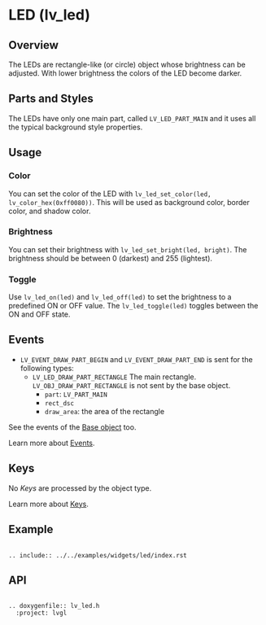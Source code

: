# LED (lv_led)

## Overview

The LEDs are rectangle-like (or circle) object whose brightness can be adjusted. With lower brightness the colors of the LED become darker.

## Parts and Styles
The LEDs have only one main part, called `LV_LED_PART_MAIN` and it uses all the typical background style properties.

## Usage

### Color
You can set the color of the LED with `lv_led_set_color(led, lv_color_hex(0xff0080))`.
This will be used as background color, border color, and shadow color.

### Brightness
You can set their brightness with `lv_led_set_bright(led, bright)`. The brightness should be between 0 (darkest) and 255 (lightest).

### Toggle
Use `lv_led_on(led)` and `lv_led_off(led)` to set the brightness to a predefined ON or OFF value. The `lv_led_toggle(led)` toggles between the ON and OFF state.

## Events
- `LV_EVENT_DRAW_PART_BEGIN` and `LV_EVENT_DRAW_PART_END` is sent for the following types:
    - `LV_LED_DRAW_PART_RECTANGLE` The main rectangle. `LV_OBJ_DRAW_PART_RECTANGLE` is not sent by the base object.
       - `part`: `LV_PART_MAIN`
       - `rect_dsc`
       - `draw_area`: the area of the rectangle


See the events of the [Base object](/widgets/obj) too.

Learn more about [Events](/overview/event).

## Keys
No *Keys* are processed by the object type.

Learn more about [Keys](/overview/indev).

## Example

```eval_rst

.. include:: ../../examples/widgets/led/index.rst

```

## API

```eval_rst

.. doxygenfile:: lv_led.h
  :project: lvgl

```
